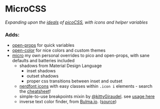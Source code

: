 # MicroCSS

_Expanding upon the [ideals](https://picocss.com/#:~:text=graceful%C2%A0and%C2%A0simple,-!) of [picoCSS](https://picocss.com), with icons and helper variables_

### Adds:

* [open-props](https://open-props.style) for quick variables
* [open-color](https://yeun.github.io/open-color/) for nice colors and custom themes
* [micro](_micro.scss) my own personal overrides to pico and open-props, with sane defaults and batteries included
  * shadows from Material Design Language
    * inset shadows
    * outset shadows
    * proper css transitions between inset and outset
  * [nerdfont icons](https://nerdfonts.com) with easy classes within `.icon i` elements - search the [cheatsheet](https://www.nerdfonts.com/cheat-sheet)!
  * simple-to-use breakpoints mixin by [@kittyGiraudel](https://twitter.com/KittyGiraudel). see [usage here](https://css-tricks.com/snippets/sass/mixin-manage-breakpoints/)
  * inverse text color finder, from [Bulma.io](https://bulma.io/documentation/). ([source](https://github.com/jgthms/bulma/blob/master/sass/utilities/functions.sass))
  
